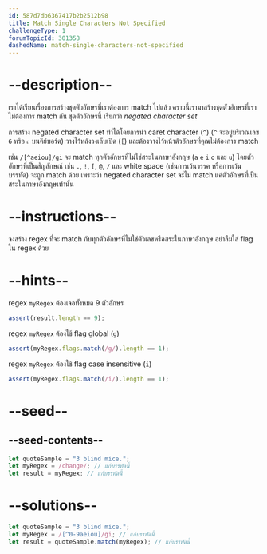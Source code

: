 ```yaml
---
id: 587d7db6367417b2b2512b98
title: Match Single Characters Not Specified
challengeType: 1
forumTopicId: 301358
dashedName: match-single-characters-not-specified
---
```


# --description--

เราได้เรียนเรื่องการสร้างชุดตัวอักษรที่เราต้องการ match ไปแล้ว
คราวนี้เรามาสร้างชุดตัวอักษรที่เราไม่ต้องการ match กัน ชุดตัวอักษรนี้ เรียกว่า <dfn>negated character set</dfn>

การสร้าง negated character set ทำได้โดยการนำ caret character (`^`) (`^` จะอยู่บริเวณเลข `6` หรือ `ถ` บนคีย์บอร์ด) วางไว้หลังวงเล็บเปิด (`[`) และต้องวางไว้หน้าตัวอักษรที่คุณไม่ต้องการ match

เช่น `/[^aeiou]/gi` จะ match ทุกตัวอักษรที่ไม่ใช่สระในภาษาอังกฤษ (`a` `e` `i` `o` และ `u`) โดยตัวอักษรที่เป็นสัญลักษณ์ เช่น `.`, `!`, `[`, `@`, `/` และ white space (เช่นการเว้นวรรค หรือการเว้นบรรทัด) จะถูก match ด้วย เพราะว่า negated character set จะไม่ match แค่ตัวอักษรที่เป็นสระในภาษาอังกฤษเท่านั้น

# --instructions--

จงสร้าง regex ที่จะ match กับทุกตัวอักษรที่ไม่ใช่ตัวเลขหรือสระในภาษาอังกฤษ อย่าลืมใส่ flag ใน regex ด้วย

# --hints--

regex `myRegex` ต้องเจอทั้งหมด 9 ตัวอักษร

```js
assert(result.length == 9);
```

regex `myRegex` ต้องใช้ flag global (`g`)

```js
assert(myRegex.flags.match(/g/).length == 1);
```

regex `myRegex` ต้องใช้ flag case insensitive (`i`)

```js
assert(myRegex.flags.match(/i/).length == 1);
```

# --seed--

## --seed-contents--

```js
let quoteSample = "3 blind mice.";
let myRegex = /change/; // แก้บรรทัดนี้
let result = myRegex; // แก้บรรทัดนี้
```

# --solutions--

```js
let quoteSample = "3 blind mice.";
let myRegex = /[^0-9aeiou]/gi; // แก้บรรทัดนี้
let result = quoteSample.match(myRegex); // แก้บรรทัดนี้
```
